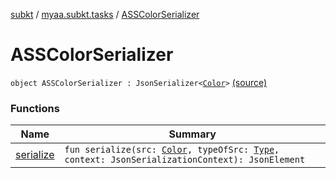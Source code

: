 [subkt](../../index.md) / [myaa.subkt.tasks](../index.md) / [ASSColorSerializer](./index.md)

# ASSColorSerializer

`object ASSColorSerializer : JsonSerializer<`[`Color`](https://docs.oracle.com/javase/9/docs/api/java/awt/Color.html)`>` [(source)](https://github.com/Myaamori/SubKt/blob/0.1.13/src/main/kotlin/myaa/subkt/tasks/asstasks.kt#L617)

### Functions

| Name | Summary |
|---|---|
| [serialize](serialize.md) | `fun serialize(src: `[`Color`](https://docs.oracle.com/javase/9/docs/api/java/awt/Color.html)`, typeOfSrc: `[`Type`](https://docs.oracle.com/javase/9/docs/api/java/lang/reflect/Type.html)`, context: JsonSerializationContext): JsonElement` |
